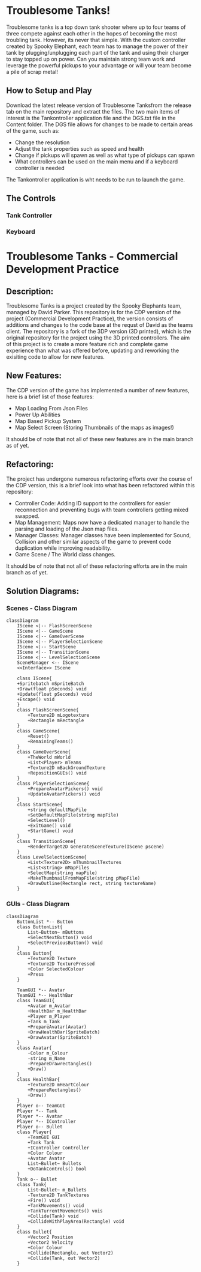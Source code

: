 # Troublesome Tanks!

Troublesome tanks is a top down tank shooter where up to four teams of three compete against each other in the hopes of becoming the most troubling tank. However, its never that simple. With the custom controller created by Spooky Elephant, each team has to manage the power of their tank by plugging/unplugging each part of the tank and using their charger to stay topped up on power. Can you maintain strong team work and leverage the powerful pickups to your advantage or will your team become a pile of scrap metal!

## How to Setup and Play

Download the latest release version of Troublesome Tanksfrom the release tab on the main repository and extract the files. The two main items of interest is the Tankontroller application file and the DGS.txt file in the Content folder. The DGS file allows for changes to be made to certain areas of the game, such as:

- Change the resolution
- Adjust the tank properties such as speed and health
- Change if pickups will spawn as well as what type of pickups can spawn
- What controllers can be used on the main menu and if a keyboard controller is needed

The Tankontroller application is wht needs to be run to launch the game.

## The Controls

### Tank Controller

### Keyboard




# Troublesome Tanks - Commercial Development Practice

## Description:

Troublesome Tanks is a project created by the Spooky Elephants team, managed by David Parker. This repository is for the CDP version of the project (Commercial Development Practice), the version consists of additions and changes to the code base at the requst of David as the teams client.
The repository is a fork of the 3DP version (3D printed), which is the original repository for the project using the 3D printed controllers. The aim of this project is to create a more feature rich and complete game experience than what was offered before, updating and reworking the exisiting code to allow for new features.

## New Features:
The CDP version of the game has implemented a number of new features, here is a brief list of those features:

- Map Loading From Json Files
- Power Up Abilities
- Map Based Pickup System
- Map Select Screen (Storing Thumbnails of the maps as images!)

It should be of note that not all of these new features are in the main branch as of yet.

## Refactoring:
The project has undergone numerous refactoring efforts over the course of the CDP version, this is a brief look into what has been refactored within this repository:

- Controller Code: Adding ID support to the controllers for easier reconnection and preventing bugs with team controllers getting mixed swapped.
- Map Management: Maps now have a dedicated manager to handle the parsing and loading of the Json map files.
- Manager Classes: Manager classes have been implemented for Sound, Collision and other similar aspects of the game to prevent code duplication while improving readability.
- Game Scene / The World class changes.

It should be of note that not all of these refactoring efforts are in the main branch as of yet.

## Solution Diagrams:
### Scenes - Class Diagram
```mermaid
classDiagram
    IScene <|-- FlashScreenScene
    IScene <|-- GameScene
    IScene <|-- GameOverScene
    IScene <|-- PlayerSelectionScene
    IScene <|-- StartScene
    IScene <|-- TransitionScene
    IScene <|-- LevelSelectionScene
    SceneManager <-- IScene
    <<Interface>> IScene

    class IScene{
    +Spritebatch mSpriteBatch
    +Draw(float pSeconds) void
    +Update(float pSeconds) void
    +Escape() void
    }
    class FlashScreenScene{
        +Texture2D mLogotexture
        +Rectangle mRectangle
    }
    class GameScene{
        +Reset()
        +RemainingTeams()
    }
    class GameOverScene{
        +TheWorld mWorld
        +List<Player> mTeams
        +Texture2D mBackGroundTexture
        +RepositionGUIs() void
    }
    class PlayerSelectionScene{
        +PrepareAvatarPickers() void
        +UpdateAvatarPickers() void
    }
    class StartScene{
        +string defaultMapFile
        +SetDefaultMapFile(string mapFile)
        +SelectLevel()
        +ExitGame() void
        +StartGame() void
    }
    class TransitionScene{
        +RenderTarget2D GenerateSceneTexture(IScene pscene)
    }
    class LevelSelectionScene{
        +List<Texture2D> mThumbnailTextures
        +List<string> mMapFiles
        +SelectMap(string mapFile)
        +MakeThumbnailFromMapFile(string pMapFile)
        +DrawOutline(Rectangle rect, string textureName)
    }
```
### GUIs - Class Diagram
```mermaid
classDiagram
    ButtonList *-- Button
    class ButtonList{
        List~Button~ mButtons
        +SelectNextButton() void
        +SelectPreviousButton() void
    }
    class Button{
        +Texture2D Texture
        +Texture2D TexturePressed
        +Color SelectedColour
        +Press
    }

    TeamGUI *-- Avatar
    TeamGUI *-- HealthBar
    class TeamGUI{
        +Avatar m_Avatar
        +HealthBar m_HealthBar
        +Player m_Player
        +Tank m_Tank
        +PrepareAvatar(Avatar)
        +DrawHealthBar(SpriteBatch)
        +DrawAvatar(SpriteBatch)
    }
    class Avatar{
        -Color m_Colour
        -string m_Name
        -PrepareDrawrectangles()
        +Draw()
    }
    class HealthBar{
        +Texture2D mHeartColour
        +PrepareRectangles()
        +Draw()
    }
    Player o-- TeamGUI
    Player *-- Tank
    Player *-- Avatar
    Player *-- IController
    Player o-- Bullet
    class Player{
        +TeamGUI GUI
        +Tank Tank
        +IController Controller
        +Color Colour
        +Avatar Avatar
        List~Bullet~ Bullets
        +DoTankControls() bool
    }
    Tank o-- Bullet
    class Tank{
        List~Bullet~ m_Bullets
        -Texture2D TankTextures
        +Fire() void
        +TankMovements() void
        +TankTurrentMovements() vois
        +Collide(Tank) void
        +CollideWithPlayArea(Rectangle) void
    }
    class Bullet{
        +Vector2 Position
        +Vector2 Velocity
        +Color Colour
        +Collide(Rectangle, out Vector2)
        +Collide(Tank, out Vector2)
    }
   
```
